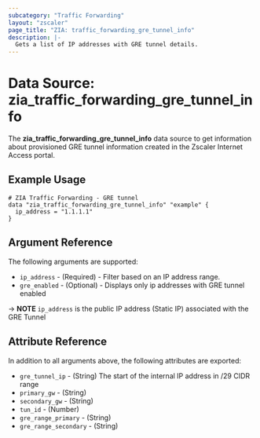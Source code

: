```yaml
---
subcategory: "Traffic Forwarding"
layout: "zscaler"
page_title: "ZIA: traffic_forwarding_gre_tunnel_info"
description: |-
  Gets a list of IP addresses with GRE tunnel details.
---
```


# Data Source: zia_traffic_forwarding_gre_tunnel_info

The **zia_traffic_forwarding_gre_tunnel_info** data source to get information about provisioned GRE tunnel information created in the Zscaler Internet Access portal.

## Example Usage

```hcl
# ZIA Traffic Forwarding - GRE tunnel
data "zia_traffic_forwarding_gre_tunnel_info" "example" {
  ip_address = "1.1.1.1"
}
```

## Argument Reference

The following arguments are supported:

* `ip_address` - (Required) - Filter based on an IP address range.
* `gre_enabled` - (Optional) - Displays only ip addresses with GRE tunnel enabled

-> **NOTE** `ip_address` is the public IP address (Static IP) associated with the GRE Tunnel

## Attribute Reference

In addition to all arguments above, the following attributes are exported:

* `gre_tunnel_ip` - (String) The start of the internal IP address in /29 CIDR range
* `primary_gw` - (String)
* `secondary_gw` - (String)
* `tun_id` - (Number)
* `gre_range_primary` - (String)
* `gre_range_secondary` - (String)
